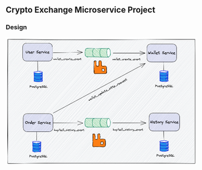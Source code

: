 ## Crypto Exchange Microservice Project 

### Design
<img src="https://github.com/aliaydins/go-microservice/blob/master/_img/go-microservice.png"></img>
